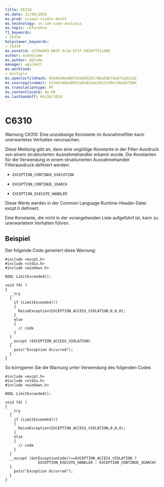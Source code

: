 ```yaml
---
title: C6310
ms.date: 11/04/2016
ms.prod: visual-studio-dev15
ms.technology: vs-ide-code-analysis
ms.topic: reference
f1_keywords:
- C6310
helpviewer_keywords:
- C6310
ms.assetid: e759eb63-883f-4c3e-bf2f-b924ff511405
author: mikeblome
ms.author: mblome
manager: wpickett
ms.workload:
- multiple
ms.openlocfilehash: 95445e0ed60fa5b4d52617dba5db7deb71ad1c62
ms.sourcegitcommit: e13e61ddea6032a8282abe16131d9e136a927984
ms.translationtype: MT
ms.contentlocale: de-DE
ms.lasthandoff: 04/26/2018
---
```

# <a name="c6310"></a>C6310
Warnung C6310: Eine unzulässige Konstante im Ausnahmefilter kann unerwartetes Verhalten verursachen.

 Diese Meldung gibt an, dass eine ungültige Konstante in der Filter-Ausdruck von einem strukturierten Ausnahmehandler erkannt wurde. Die Konstanten für die Verwendung in einem strukturierten Ausnahmehandler Filterausdruck definiert werden:

-   `EXCEPTION_CONTINUE_EXECUTION`

-   `EXCEPTION_CONTINUE_SEARCH`

-   `EXCEPTION_EXECUTE_HANDLER`

 Diese Werte werden in der Common Language Runtime-Header-Datei excpt.h definiert.

 Eine Konstante, die nicht in der vorangehenden Liste aufgeführt ist, kann zu unerwartetem Verhalten führen.

## <a name="example"></a>Beispiel
 Der folgende Code generiert diese Warnung:

```
#include <excpt.h>
#include <stdio.h>
#include <windows.h>

BOOL LimitExceeded();

void fd( )
{
  __try
  {
    if (LimitExceeded())
    {
      RaiseException(EXCEPTION_ACCESS_VIOLATION,0,0,0);
    }
    else
    {
      // code
    }
  }
  __except (EXCEPTION_ACCESS_VIOLATION)
  {
    puts("Exception Occurred");
  }
}
```

 So korrigieren Sie die Warnung unter Verwendung des folgenden Codes

```
#include <excpt.h>
#include <stdio.h>
#include <windows.h>

BOOL LimitExceeded();

void fd( )
{
  __try
  {
    if (LimitExceeded())
    {
      RaiseException(EXCEPTION_ACCESS_VIOLATION,0,0,0);
    }
    else
    {
      // code
    }
  }
  __except (GetExceptionCode()==EXCEPTION_ACCESS_VIOLATION ?
               EXCEPTION_EXECUTE_HANDLER : EXCEPTION_CONTINUE_SEARCH)
  {
    puts("Exception Occurred");
  }
}
```
